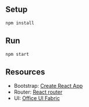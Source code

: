 ## Setup

```
npm install
```

## Run

```
npm start
```

## Resources

* Bootstrap: [Create React App](https://facebook.github.io/create-react-app/docs/getting-started)
* Router: [React router](https://reacttraining.com/react-router/web/guides/quick-start)
* UI: [Office UI Fabric](https://developer.microsoft.com/en-us/fabric)
